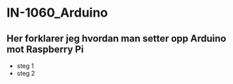 # IN-1060_Arduino

## Her forklarer jeg hvordan man setter opp Arduino mot Raspberry Pi
- steg 1
- steg 2
